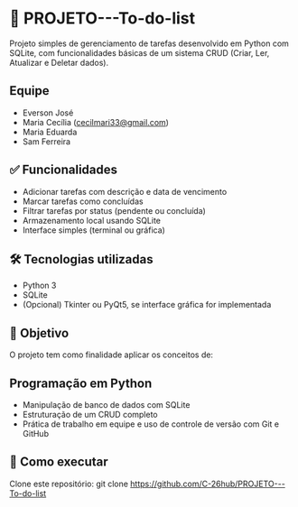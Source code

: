 # 📝 PROJETO---To-do-list
  Projeto simples de gerenciamento de tarefas desenvolvido em Python com SQLite, com funcionalidades básicas de um sistema CRUD (Criar, Ler, Atualizar e Deletar dados).

## Equipe
  - Everson José
  - Maria Cecília (cecilmari33@gmail.com)
  - Maria Eduarda
  - Sam Ferreira

## ✅ Funcionalidades
  - Adicionar tarefas com descrição e data de vencimento
  - Marcar tarefas como concluídas
  - Filtrar tarefas por status (pendente ou concluída)
  - Armazenamento local usando SQLite
  - Interface simples (terminal ou gráfica)

## 🛠 Tecnologias utilizadas
  - Python 3
  - SQLite
  - (Opcional) Tkinter ou PyQt5, se interface gráfica for implementada

## 🎯 Objetivo
  O projeto tem como finalidade aplicar os conceitos de:

## Programação em Python
  - Manipulação de banco de dados com SQLite
  - Estruturação de um CRUD completo
  - Prática de trabalho em equipe e uso de controle de versão com Git e GitHub
  
## 🧪 Como executar
  Clone este repositório:
  git clone https://github.com/C-26hub/PROJETO---To-do-list
